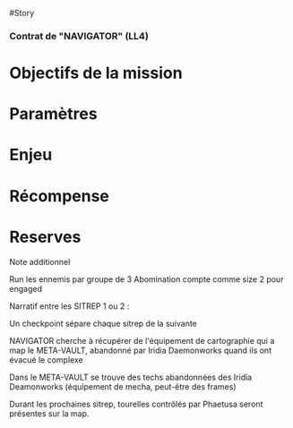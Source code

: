 #Story
### Contrat de "NAVIGATOR" (LL4)

# Objectifs de la mission

# Paramètres

# Enjeu

# Récompense

# Reserves


Note additionnel 

Run les ennemis par groupe de 3
Abomination compte comme size 2 pour engaged

Narratif entre les SITREP 1 ou 2 :

Un checkpoint sépare chaque sitrep de la suivante

NAVIGATOR cherche à récupérer de l'équipement de cartographie qui a map le META-VAULT, abandonné par Iridia Daemonworks quand ils ont évacué le complexe

Dans le META-VAULT se trouve des techs abandonnées des Iridia Deamonworks (équipement de mecha, peut-être des frames)

Durant les prochaines sitrep, tourelles contrôlés par Phaetusa seront présentes sur la map.